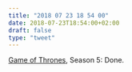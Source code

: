 ```yaml
---
title: "2018 07 23 18 54 00"
date: 2018-07-23T18:54:00+02:00
draft: false
type: "tweet"
---
```

[Game of Thrones](https://en.wikipedia.org/wiki/Game_of_Thrones), Season 5: Done.
